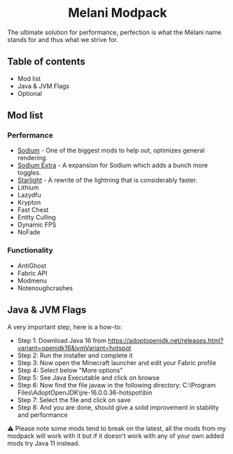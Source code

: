 <div align="center">
<h1>Melani Modpack</h1>
  </div>

The ultimate solution for performance, perfection is what the Melani name stands for and thus what we strive for.

## Table of contents

- Mod list
- Java & JVM Flags
- Optional

## Mod list

### Performance

- [Sodium](https://github.com/CaffeineMC/sodium-fabric/suites/2359795839/artifacts/49961006) - One of the biggest mods to help out, optimizes general rendering.
- [Sodium Extra](https://github.com/FlashyReese/sodium-extra-fabric/suites/2363742178/artifacts/50058653) - A expansion for Sodium which adds a bunch more toggles.
- [Starlight](https://github.com/Spottedleaf/Starlight/releases/download/1.0.0-RC1/starlight-forge-1.0.0-RC1-1.16.5.jar) - A rewrite of the lightning that is considerably faster.
- Lithium
- Lazydfu
- Krypton
- Fast Chest
- Entity Culling
- Dynamic FPS
- NoFade

### Functionality

- AntiGhost
- Fabric API
- Modmenu
- Notenoughcrashes

## Java & JVM Flags

A very important step, here is a how-to:

- Step 1: Download Java 16 from https://adoptopenjdk.net/releases.html?variant=openjdk16&jvmVariant=hotspot
- Step 2: Run the installer and complete it
- Step 3: Now open the Minecraft launcher and edit your Fabric profile
- Step 4: Select below "More options"
- Step 5: See Java Executable and click on browse
- Step 6: Now find the file javaw in the following directory: C:\Program Files\AdoptOpenJDK\jre-16.0.0.36-hotspot\bin
- Step 7: Select the file and click on save
- Step 8: And you are done, should give a solid improvement in stability and performance

⚠️ Please note some mods tend to break on the latest, all the mods from my modpack will work with it but if it doesn't work with any of your own added mods try Java 11 instead.
